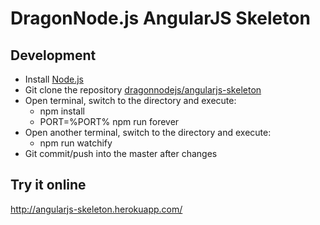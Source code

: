 # DragonNode.js AngularJS Skeleton

## Development
- Install [Node.js](http://nodejs.org/)
- Git clone the repository [dragonnodejs/angularjs-skeleton](https://github.com/dragonnodejs/angularjs-skeleton.git)
- Open terminal, switch to the directory and execute:
  - npm install
  - PORT=%PORT% npm run forever
- Open another terminal, switch to the directory and execute:
  - npm run watchify
- Git commit/push into the master after changes

## Try it online
http://angularjs-skeleton.herokuapp.com/

